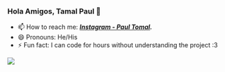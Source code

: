 ### Hola Amigos, Tamal Paul 👋

- 📫 How to reach me: ***[Instagram - Paul Tomal](https://www.instagram.com/_paul__wood/).***
- 😄 Pronouns: He/His
- ⚡ Fun fact: I can code for hours without understanding the project :3

<img src = "https://github-readme-stats.vercel.app/api?username=paulHuB42123&&show_icons=true&title_color=ffffff&icon_color=bb2acf&text_color=daf7dc&bg_color=151515">
